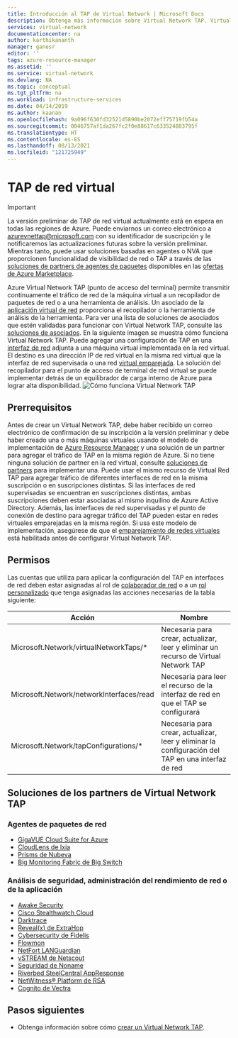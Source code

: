 ```yaml
---
title: Introducción al TAP de Virtual Network | Microsoft Docs
description: Obtenga más información sobre Virtual Network TAP. Virtual Network TAP proporciona una copia en profundidad del tráfico de red de la máquina virtual que se puede transmitir a un recopilador de paquetes.
services: virtual-network
documentationcenter: na
author: karthikananth
manager: ganesr
editor: ''
tags: azure-resource-manager
ms.assetid: ''
ms.service: virtual-network
ms.devlang: NA
ms.topic: conceptual
ms.tgt_pltfrm: na
ms.workload: infrastructure-services
ms.date: 04/14/2019
ms.author: kaanan
ms.openlocfilehash: 9a096f630fd32521d5890be2072eff75719fb54a
ms.sourcegitcommit: 0046757af1da267fc2f0e88617c633524883795f
ms.translationtype: HT
ms.contentlocale: es-ES
ms.lasthandoff: 08/13/2021
ms.locfileid: "121725949"
---
```

# <a name="virtual-network-tap"></a>TAP de red virtual
> [!IMPORTANT]
> La versión preliminar de TAP de red virtual actualmente está en espera en todas las regiones de Azure. Puede enviarnos un correo electrónico a <azurevnettap@microsoft.com> con su identificador de suscripción y le notificaremos las actualizaciones futuras sobre la versión preliminar. Mientras tanto, puede usar soluciones basadas en agentes o NVA que proporcionen funcionalidad de visibilidad de red o TAP a través de las [soluciones de partners de agentes de paquetes](#virtual-network-tap-partner-solutions) disponibles en las [ofertas de Azure Marketplace](https://azuremarketplace.microsoft.com/marketplace/apps/category/networking?page=1&subcategories=appliances%3Ball&search=Network%20Traffic&filters=partners).

Azure Virtual Network TAP (punto de acceso del terminal) permite transmitir continuamente el tráfico de red de la máquina virtual a un recopilador de paquetes de red o a una herramienta de análisis. Un asociado de la [aplicación virtual de red](https://azure.microsoft.com/solutions/network-appliances/) proporciona el recopilador o la herramienta de análisis de la herramienta. Para ver una lista de soluciones de asociados que estén validadas para funcionar con Virtual Network TAP, consulte las [soluciones de asociados](#virtual-network-tap-partner-solutions).
En la siguiente imagen se muestra cómo funciona Virtual Network TAP. Puede agregar una configuración de TAP en una [interfaz de red](virtual-network-network-interface.md) adjunta a una máquina virtual implementada en la red virtual. El destino es una dirección IP de red virtual en la misma red virtual que la interfaz de red supervisada o una red [virtual emparejada](virtual-network-peering-overview.md). La solución del recopilador para el punto de acceso de terminal de red virtual se puede implementar detrás de un equilibrador de carga interno de Azure para lograr alta disponibilidad.
![Cómo funciona Virtual Network TAP](./media/virtual-network-tap/architecture.png)

## <a name="prerequisites"></a>Prerrequisitos

Antes de crear un Virtual Network TAP, debe haber recibido un correo electrónico de confirmación de su inscripción a la versión preliminar y debe haber creado una o más máquinas virtuales usando el modelo de implementación de [Azure Resource Manager](../azure-resource-manager/management/overview.md?toc=%2fazure%2fvirtual-network%2ftoc.json) y una solución de un partner para agregar el tráfico de TAP en la misma región de Azure. Si no tiene ninguna solución de partner en la red virtual, consulte [soluciones de partners](#virtual-network-tap-partner-solutions) para implementar una. Puede usar el mismo recurso de Virtual Red TAP para agregar tráfico de diferentes interfaces de red en la misma suscripción o en suscripciones distintas. Si las interfaces de red supervisadas se encuentran en suscripciones distintas, ambas suscripciones deben estar asociadas al mismo inquilino de Azure Active Directory. Además, las interfaces de red supervisadas y el punto de conexión de destino para agregar tráfico del TAP pueden estar en redes virtuales emparejadas en la misma región. Si usa este modelo de implementación, asegúrese de que el [emparejamiento de redes virtuales](virtual-network-peering-overview.md) está habilitada antes de configurar Virtual Network TAP.

## <a name="permissions"></a>Permisos

Las cuentas que utiliza para aplicar la configuración del TAP en interfaces de red deben estar asignadas al rol de [colaborador de red](../role-based-access-control/built-in-roles.md?toc=%2fazure%2fvirtual-network%2ftoc.json#network-contributor) o a un [rol personalizado](../role-based-access-control/custom-roles.md?toc=%2fazure%2fvirtual-network%2ftoc.json) que tenga asignadas las acciones necesarias de la tabla siguiente:

| Acción | Nombre |
|---|---|
| Microsoft.Network/virtualNetworkTaps/* | Necesaria para crear, actualizar, leer y eliminar un recurso de Virtual Network TAP |
| Microsoft.Network/networkInterfaces/read | Necesaria para leer el recurso de la interfaz de red en que el TAP se configurará |
| Microsoft.Network/tapConfigurations/* | Necesaria para crear, actualizar, leer y eliminar la configuración del TAP en una interfaz de red |


## <a name="virtual-network-tap-partner-solutions"></a>Soluciones de los partners de Virtual Network TAP

### <a name="network-packet-brokers"></a>Agentes de paquetes de red

- [GigaVUE Cloud Suite for Azure](https://www.gigamon.com/solutions/cloud/public-cloud/gigavue-cloud-suite-azure.html)
- [CloudLens de Ixia](https://www.ixiacom.com/cloudlens/cloudlens-azure)
- [Prisms de Nubeva](https://www.nubeva.com/azurevtap)
- [Big Monitoring Fabric de Big Switch](https://www.bigswitch.com/)

### <a name="security-analytics-networkapplication-performance-management"></a>Análisis de seguridad, administración del rendimiento de red o de la aplicación

- [Awake Security](https://awakesecurity.com/technology-partners/microsoft-azure/)
- [Cisco Stealthwatch Cloud](https://blogs.cisco.com/security/cisco-stealthwatch-cloud-and-microsoft-azure-reliable-cloud-infrastructure-meets-comprehensive-cloud-security)
- [Darktrace](https://www.darktrace.com/en/azure/)
- [Reveal(x) de ExtraHop](https://www.extrahop.com/partners/tech-partners/microsoft/)
- [Cybersecurity de Fidelis](https://www.fidelissecurity.com/technology-partners/microsoft-azure )
- [Flowmon](https://www.flowmon.com/blog/azure-vtap)
- [NetFort LANGuardian](https://www.netfort.com/languardian/solutions/visibility-in-azure-network-tap/)
- [vSTREAM de Netscout]( https://www.netscout.com/marketplace-azure)
- [Seguridad de Noname](https://nonamesecurity.com/)
- [Riverbed SteelCentral AppResponse]( https://www.riverbed.com/products/steelcentral/steelcentral-appresponse-11.html)
- [NetWitness® Platform de RSA](https://www.rsa.com/content/dam/en/solution-brief/rsa-netwitness-platform-overview-for-federal-agencies.pdf)
- [Cognito de Vectra](https://vectra.ai/microsoftazure)



## <a name="next-steps"></a>Pasos siguientes

- Obtenga información sobre cómo [crear un Virtual Network TAP](tutorial-tap-virtual-network-cli.md).
